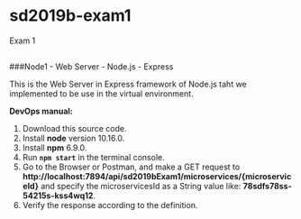 # sd2019b-exam1
Exam 1

## 

###Node1 - Web Server - Node.js - Express

This is the Web Server in Express framework of Node.js taht we implemented to be use in the virtual environment.

**DevOps manual:**


1. Download this source code.
2. Install **node** version 10.16.0.
3. Install **npm** 6.9.0.
4. Run **`npm start`** in the terminal console.
5. Go to the Browser or Postman, and make a GET request to **http://localhost:7894/api/sd2019bExam1/microservices/{microserviceId}** and specify the microservicesId as a String value like: **78sdfs78ss-54215s-kss4wq12**.
6. Verify the response according to the definition.

